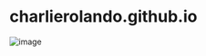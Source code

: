 # charlierolando.github.io

![image](https://user-images.githubusercontent.com/106483372/216805070-dad0ea33-3ef8-48ee-aa24-ccfcf2ca460e.png)
